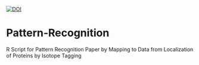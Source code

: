 [![DOI](https://zenodo.org/badge/DOI/10.5281/zenodo.6353881.svg)](https://doi.org/10.5281/zenodo.6353881)

# Pattern-Recognition
R Script for Pattern Recognition Paper by Mapping to Data from Localization of Proteins by Isotope Tagging

